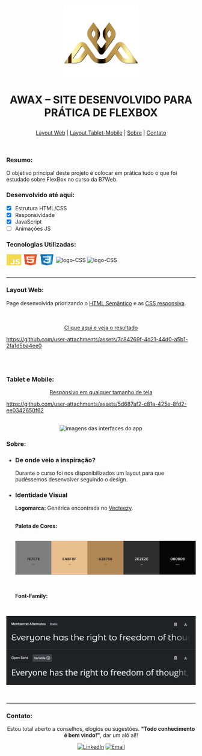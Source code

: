 
<h1 align="center">
<picture>
  <img width="200" alt="logo awax" src="assets/img/logo-awax.png">
</picture>
    <p>AWAX – SITE DESENVOLVIDO PARA PRÁTICA DE FLEXBOX</p>
</h1>

<p align="center"> 
    <a href="#Layout-Web">Layout Web</a> |
    <a href="#Tablet">Layout Tablet-Mobile</a> |
    <a href="#Sobre">Sobre</a> |
    <a href="#Contato">Contato</a>
</p>
<br>

### Resumo:
O objetivo principal deste projeto é colocar em prática tudo o que foi estudado sobre FlexBox no curso da B7Web.

### Desenvolvido até aqui:

- [x] Estrutura HTML/CSS
- [x] Responsividade
- [x] JavaScript
- [ ] Animações JS

### Tecnologias Utilizadas:
<div style="display: inline_block">
  <img align="center" alt="logo-Js" height="30" width="40" src="https://raw.githubusercontent.com/devicons/devicon/master/icons/javascript/javascript-plain.svg">
  <img align="center" alt="logo-HTML" height="30" width="40" src="https://raw.githubusercontent.com/devicons/devicon/master/icons/html5/html5-original.svg">
  <img align="center" alt="logo-CSS" height="30" width="40" src="https://raw.githubusercontent.com/devicons/devicon/master/icons/css3/css3-original.svg">
  <img align="center" alt="logo-CSS" height="30" width="40" src="https://cdn.jsdelivr.net/gh/devicons/devicon@latest/icons/figma/figma-original.svg">
  <img align="center" alt="logo-CSS" height="30" width="40" src="https://cdn.jsdelivr.net/gh/devicons/devicon@latest/icons/photoshop/photoshop-original.svg">
</div>
 <br>
 
---

### Layout Web:
Page desenvolvida priorizando o [HTML Semântico](https://github.com/luruanx/Projeto-Awax/blob/main/index.html) e as
[CSS responsiva](https://github.com/luruanx/Projeto-Awax/tree/main/assets/css).<br>
<br>
<br>
<p align="center"> 
    <a href="https://luruanx.github.io/Projeto-Awax/">Clique aqui e veja o resultado</a>

https://github.com/user-attachments/assets/7c84269f-4d21-44d0-a5b1-2fa1d5ba4ee0

<br>
<br>

### Tablet e Mobile:
<p align="center"> 
    <a href="https://luruanx.github.io/Projeto-Awax/">Responsivo em qualquer tamanho de tela</a>

https://github.com/user-attachments/assets/5d687af2-c81a-425e-8fd2-ee0342650f62

<br>

<div align="center"> 
  <img alt="imagens das interfaces do app" max-height="600" max-width="600" src="assets/img/Interface/prototipo gif.gif">
</div>

### Sobre:

- ### De onde veio a inspiração? 

  Durante o curso foi nos disponibilizados um layout para que pudéssemos desenvolver seguindo o design.  

- ### Identidade Visual

  **Logomarca:** Genérica encontrada no [Vecteezy](https://www.vecteezy.com/). <br> <br>

  **Paleta de Cores:** 

  <br> 
  <div align="center">
    <img align="center" alt="paleta de cor" src="assets/img/Paleta-awax.png">
  </div> <br> <br>

  **Font-Family:**

  <br>
<div align="center">
  <img align="center" alt="font-family"width="600" src="assets/img/font-family.png">
</div> <br> <br>

---

### Contato:

  <div align="center">

  Estou total aberto a conselhos, elogios ou sugestões. **"Todo conhecimento é bem vindo!"**, dar um alô aí!!

  [![LinkedIn](https://img.shields.io/badge/LinkedIn-%230077B5.svg?logo=linkedin&logoColor=white)](https://www.linkedin.com/in/luaanriichard/) [![Email](https://img.shields.io/badge/Email-%230077B5.svg?logo=Gmail&logoColor=white)](mailto:richard_10luan@hotmail.com)

</div>
